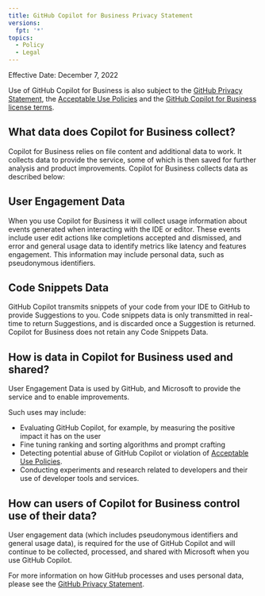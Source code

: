 ```yaml
---
title: GitHub Copilot for Business Privacy Statement
versions:
  fpt: '*'
topics:
  - Policy
  - Legal
---
```


Effective Date: December 7, 2022

Use of GitHub Copilot for Business is also subject to the [GitHub Privacy Statement](/site-policy/privacy-policies/github-privacy-statement), the [Acceptable Use Policies](/site-policy/acceptable-use-policies/github-acceptable-use-policies) and the [GitHub Copilot for Business license terms](https://github.com/customer-terms/github-copilot-product-specific-terms).

## What data does Copilot for Business collect?

Copilot for Business relies on file content and additional data to work. It collects data to provide the service, some of which is then saved for further analysis and product improvements. Copilot for Business collects data as described below:

## User Engagement Data

When you use Copilot for Business it will collect usage information about events generated when interacting with the IDE or editor. These events include user edit actions like completions accepted and dismissed, and error and general usage data to identify metrics like latency and features engagement. This information may include personal data, such as pseudonymous identifiers.

## Code Snippets Data
GitHub Copilot transmits snippets of your code from your IDE to GitHub to provide Suggestions to you. Code snippets data is only transmitted in real-time to return Suggestions, and is discarded once a Suggestion is returned. Copilot for Business does not retain any Code Snippets Data.

## How is data in Copilot for Business used and shared?

User Engagement Data is used by GitHub, and Microsoft to provide the service and to enable improvements.

Such uses may include:
- Evaluating GitHub Copilot, for example, by measuring the positive impact it has on the user
- Fine tuning ranking and sorting algorithms and prompt crafting
- Detecting potential abuse of GitHub Copilot or violation of [Acceptable Use Policies](/site-policy/acceptable-use-policies/github-acceptable-use-policies).
- Conducting experiments and research related to developers and their use of developer tools and services.

## How can users of Copilot for Business control use of their data?

User engagement data (which includes pseudonymous identifiers and general usage data), is required for the use of GitHub Copilot and will continue to be collected, processed, and shared with Microsoft when you use GitHub Copilot.

For more information on how GitHub processes and uses personal data, please see the [GitHub Privacy Statement](/site-policy/privacy-policies/github-privacy-statement).
